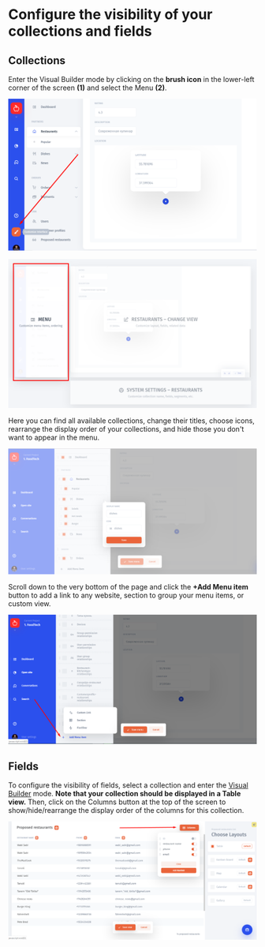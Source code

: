 # Configure the visibility of your collections and fields

## Collections

Enter the Visual Builder mode by clicking on the **brush icon** in the lower-left corner of the screen **\(1\)** and select the Menu **\(2\)**.

![pic. 1](../../.gitbook/assets/image%20%28198%29.png)

![pic. 2](../../.gitbook/assets/image%20%28251%29.png)

Here you can find all available collections, change their titles, choose icons, rearrange the display order of your collections, and hide those you don't want to appear in the menu. 

![](../../.gitbook/assets/image%20%28145%29.png)

Scroll down to the very bottom of the page and click the **+Add Menu item** button to add a link to any website, section to group your menu items, or custom view.

![](../../.gitbook/assets/image%20%2843%29.png)

## Fields

To configure the visibility of fields, select a collection and enter the [Visual Builder](../../user-guide/visual-builder.md) mode. **Note that your collection should be displayed in a Table view.** Then, click on the Columns button at the top of the screen to show/hide/rearrange the display order of the columns for this collection.

![](../../.gitbook/assets/image%20%2811%29.png)

